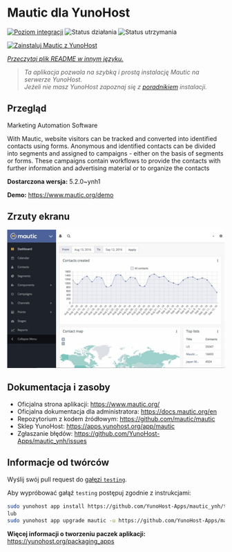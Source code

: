 <!--
To README zostało automatycznie wygenerowane przez <https://github.com/YunoHost/apps/tree/master/tools/readme_generator>
Nie powinno być ono edytowane ręcznie.
-->

# Mautic dla YunoHost

[![Poziom integracji](https://apps.yunohost.org/badge/integration/mautic)](https://ci-apps.yunohost.org/ci/apps/mautic/)
![Status działania](https://apps.yunohost.org/badge/state/mautic)
![Status utrzymania](https://apps.yunohost.org/badge/maintained/mautic)

[![Zainstaluj Mautic z YunoHost](https://install-app.yunohost.org/install-with-yunohost.svg)](https://install-app.yunohost.org/?app=mautic)

*[Przeczytaj plik README w innym języku.](./ALL_README.md)*

> *Ta aplikacja pozwala na szybką i prostą instalację Mautic na serwerze YunoHost.*  
> *Jeżeli nie masz YunoHost zapoznaj się z [poradnikiem](https://yunohost.org/install) instalacji.*

## Przegląd

Marketing Automation Software

With Mautic, website visitors can be tracked and converted into identified contacts using forms. Anonymous and identified contacts can be divided into segments and assigned to campaigns - either on the basis of segments or forms. These campaigns contain workflows to provide the contacts with further information and advertising material or to organize the contacts

**Dostarczona wersja:** 5.2.0~ynh1

**Demo:** <https://www.mautic.org/demo>

## Zrzuty ekranu

![Zrzut ekranu z Mautic](./doc/screenshots/mautic-Screenshots.jpg)

## Dokumentacja i zasoby

- Oficjalna strona aplikacji: <https://www.mautic.org/>
- Oficjalna dokumentacja dla administratora: <https://docs.mautic.org/en>
- Repozytorium z kodem źródłowym: <https://github.com/mautic/mautic>
- Sklep YunoHost: <https://apps.yunohost.org/app/mautic>
- Zgłaszanie błędów: <https://github.com/YunoHost-Apps/mautic_ynh/issues>

## Informacje od twórców

Wyślij swój pull request do [gałęzi `testing`](https://github.com/YunoHost-Apps/mautic_ynh/tree/testing).

Aby wypróbować gałąź `testing` postępuj zgodnie z instrukcjami:

```bash
sudo yunohost app install https://github.com/YunoHost-Apps/mautic_ynh/tree/testing --debug
lub
sudo yunohost app upgrade mautic -u https://github.com/YunoHost-Apps/mautic_ynh/tree/testing --debug
```

**Więcej informacji o tworzeniu paczek aplikacji:** <https://yunohost.org/packaging_apps>
